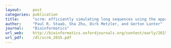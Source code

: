 ```yaml
---
layout:     post
categories: publication
title:      "scrm: efficiently simulating long sequences using the approximated coalescent with recombination"
author:     "Paul R. Staab, Sha Zhu, Dirk Metzler, and Gerton Lunter"
journal:    "Bioinformatics"
url_web:    http://bioinformatics.oxfordjournals.org/content/early/2015/01/13/bioinformatics.btu861.full
url_pdf:    /dl/scrm_2015.pdf
---
```


